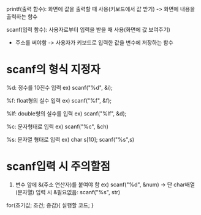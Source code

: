 printf(출력 함수): 화면에 값을 출력할 때 사용(키보드에서 값 받기)
-> 화면에 내용을 출력하는 함수

scanf(입력 함수): 사용자로부터 입력을 받을 때 사용(화면에 값 보여주기)
- 주소를 써야함
-> 사용자가 키보드로 입력한 값을 변수에 저장하는 함수

# scanf의 형식 지정자 
%d: 정수를 10진수 입력 
ex) scanf("%d", &i);

%f: float형의 실수 입력
ex) scanf("%f", &f);

%lf: double형의 실수를 입력
ex) scanf("%lf", &d);

%c: 문자형태로 입력
ex) scanf("%c", &ch)

%s: 문자열 형태로 입력
ex) char s[10]; scanf("%s",s)


# scanf입력 시 주의할점
1. 변수 앞에 &(주소 연산자)를 붙여야 함
ex) scanf("%d", &num)
-> 단 char배열(문자열) 입력 시 &필요없음: scanf("%s", str)


for(초기값; 조건; 증감){
    실행할 코드;
}
